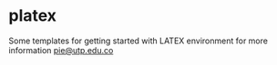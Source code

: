 # platex
Some templates for getting started with LATEX environment
for more information pie@utp.edu.co
